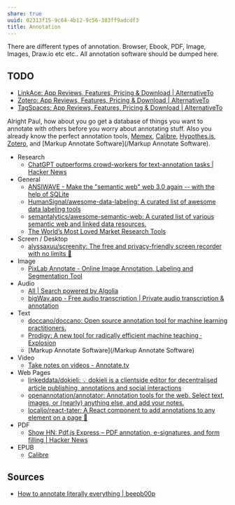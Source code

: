 ```yaml
---
share: true
uuid: 02313f15-9c64-4b12-9c56-383ff9adcdf3
title: Annotation
---
```

There are different types of annotation. Browser, Ebook, PDF, Image, Images, Draw.io etc etc.. All annotation software should be dumped here.

## TODO

* [LinkAce: App Reviews, Features, Pricing & Download | AlternativeTo](https://alternativeto.net/software/linkace/about/)
* [Zotero: App Reviews, Features, Pricing & Download | AlternativeTo](https://alternativeto.net/software/zotero/about/)
* [TagSpaces: App Reviews, Features, Pricing & Download | AlternativeTo](https://alternativeto.net/software/tagspaces/about/)

Alright Paul, how about you go get a database of things you want to annotate with others before you worry about annotating stuff. Also you already know the perfect annotation tools, [Memex](/Memex), [Calibre](/e326e3c9-4fe3-48e2-bcd9-d0bc5f0a337e), [Hypothes.is](/dedecb5f-c142-402e-84d4-126b3e6cda9f), [Zotero](/226c25ff-7753-4e2b-a5db-09b732f0bd50), and [Markup Annotate Software](/Markup Annotate Software).

* Research
	* [ChatGPT outperforms crowd-workers for text-annotation tasks | Hacker News](https://news.ycombinator.com/item?id=35334719)
* General
	* [ANSIWAVE - Make the "semantic web" web 3.0 again -- with the help of SQLite](https://ansiwave.net/blog/semantic-web.html)
	* [HumanSignal/awesome-data-labeling: A curated list of awesome data labeling tools](https://github.com/HumanSignal/awesome-data-labeling)
	* [semantalytics/awesome-semantic-web: A curated list of various semantic web and linked data resources.](https://github.com/semantalytics/awesome-semantic-web)
	* [The World’s Most Loved Market Research Tools](https://www.discuss.io/)
* Screen / Desktop
	* [alyssaxuu/screenity: The free and privacy-friendly screen recorder with no limits 🎥](https://github.com/alyssaxuu/screenity)
* Image
	* [PixLab Annotate - Online Image Annotation, Labeling and Segmentation Tool](https://annotate.pixlab.io/)
* Audio
	* [All | Search powered by Algolia](https://hn.algolia.com/?dateRange=all&page=0&prefix=true&query=audio%20annotation&sort=byPopularity&type=story)
	* [bigWav.app - Free audio transcription | Private audio transcription & annotation](https://bigwav.app/)
* Text
	* [doccano/doccano: Open source annotation tool for machine learning practitioners.](https://github.com/doccano/doccano)
	* [Prodigy: A new tool for radically efficient machine teaching · Explosion](https://explosion.ai/blog/prodigy-annotation-tool-active-learning)
	* [Markup Annotate Software](/Markup Annotate Software)
* Video
	* [Take notes on videos - Annotate.tv](https://annotate.tv/)
* Web Pages
	* [linkeddata/dokieli: :bulb: dokieli is a clientside editor for decentralised article publishing, annotations and social interactions](https://github.com/linkeddata/dokieli?tab=readme-ov-file)
	* [openannotation/annotator: Annotation tools for the web. Select text, images, or (nearly) anything else, and add your notes.](https://github.com/openannotation/annotator)
	* [localjo/react-tater: A React component to add annotations to any element on a page 🥔](https://github.com/localjo/react-tater)
* PDF
	* [Show HN: Pdf.js Express – PDF annotation, e-signatures, and form filling | Hacker News](https://news.ycombinator.com/item?id=22763656)
* EPUB
	* [Calibre](/e326e3c9-4fe3-48e2-bcd9-d0bc5f0a337e)



## Sources

* [How to annotate literally everything | beepb00p](https://beepb00p.xyz/annotating.html)